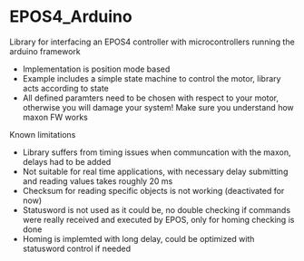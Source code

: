 # EPOS4_Arduino
Library for interfacing an EPOS4 controller with microcontrollers running the arduino framework

- Implementation is position mode based
- Example includes a simple state machine to control the motor, library acts according to state
- All defined paramters need to be chosen with respect to your motor, otherwise you will damage your system! Make sure you understand how maxon FW works


Known limitations
- Library suffers from timing issues when communcation with the maxon, delays had to be added
- Not suitable for real time applications, with necessary delay submitting and reading values takes roughly 20 ms 
- Checksum for reading specific objects is not working (deactivated for now)
- Statusword is not used as it could be, no double checking if commands were really received and executed by EPOS, only for homing checking is done
- Homing is implemted with long delay, could be optimized with statusword control if needed
